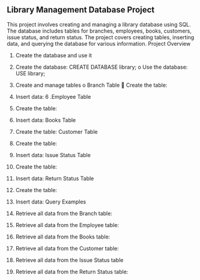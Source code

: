 
## Library Management Database Project

This project involves creating and managing a library database using SQL. The database includes tables for branches, employees, books, customers, issue status, and return status. The project covers creating tables, inserting data, and querying the database for various information.
Project Overview

1.	Create the database and use it	
2.	Create the database: CREATE DATABASE library;
   o	Use the database: USE library;
3.	Create and manage tables
    o	Branch Table
	Create the table:

5.	Insert data:
6 .Employee Table
7.	Create the table:
8.	Insert data:
Books Table
9.	Create the table:
Customer Table
10.	Create the table:
11.	Insert data:
Issue Status Table
12.	Create the table:
13.	Insert data:
Return Status Table
14.	Create the table:
15.	Insert data:
Query Examples
16.	Retrieve all data from the Branch table:
17.	Retrieve all data from the Employee table:
18.	Retrieve all data from the Books table:
19.	Retrieve all data from the Customer table:
20.	Retrieve all data from the Issue Status table
21.	Retrieve all data from the Return Status table:



